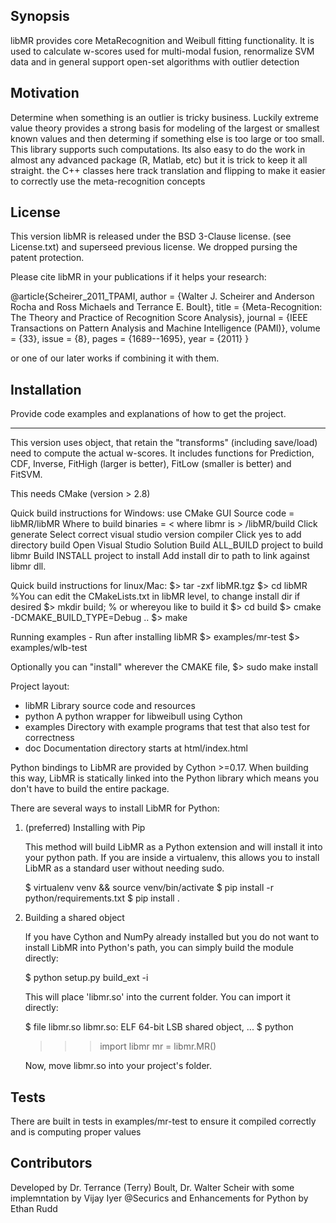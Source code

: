 ## Synopsis


libMR provides core MetaRecognition and  Weibull fitting functionality.
It is used to calculate w-scores used for multi-modal fusion, renormalize SVM data and in general support open-set algorithms with outlier detection


## Motivation

Determine when something is an outlier is tricky business.  Luckily extreme value theory provides a strong basis for modeling of the largest or smallest known values and then determing if something else is too large or too small. This library supports such computations.  Its also easy to do the work in almost any advanced package (R, Matlab, etc) but it is trick to keep it all straight. the C++ classes here track translation and flipping to make it easier to correctly use the meta-recognition concepts


## License

This version libMR is released under the BSD 3-Clause license. (see License.txt) and superseed previous license.  We dropped pursing the patent protection. 

Please cite libMR in your publications if it helps your research:


@article{Scheirer_2011_TPAMI,
author = {Walter J. Scheirer and Anderson Rocha and Ross Michaels and Terrance E. Boult},
title = {Meta-Recognition: The Theory and Practice of Recognition Score Analysis},
journal = {IEEE Transactions on Pattern Analysis and Machine Intelligence (PAMI)},
volume = {33},
issue = {8},
pages = {1689--1695},
year = {2011}
}    

or one of our later works if combining it with them.  




## Installation

Provide code examples and explanations of how to get the project.



************************************************************************************************************************

This version uses object, that retain the "transforms" (including save/load) need to compute the actual w-scores.
It includes functions  for Prediction, CDF,  Inverse, FitHigh (larger is better), FitLow (smaller is better) and FitSVM.

This needs CMake (version > 2.8)

Quick build instructions for Windows:
use CMake GUI
Source code = <where libmr is> libMR/libMR
Where to build binaries = < where libmr is > /libMR/build
Click generate
Select correct visual studio version compiler
Click yes to add directory build
Open Visual Studio Solution
Build ALL_BUILD project to build libmr
Build INSTALL project to install
Add install dir to path to link against libmr dll.

Quick build instructions for linux/Mac:
$> tar -zxf libMR.tgz
$> cd libMR
%You can edit the CMakeLists.txt in libMR level, to change install dir if desired
$> mkdir build;  % or whereyou like to build it
$> cd build
$> cmake -DCMAKE_BUILD_TYPE=Debug ..
$> make

Running examples - Run after installing libMR
$>  examples/mr-test
$>  examples/wlb-test


Optionally  you can "install" wherever the CMAKE file,
$> sudo make install


Project layout:
 * libMR      Library source code and resources
 * python     A python wrapper for libweibull using Cython
 * examples   Directory with example programs that test that also test for correctness
 * doc        Documentation directory  starts at html/index.html


Python bindings to LibMR are provided by Cython >=0.17. When building
this way, LibMR is statically linked into the Python library which
means you don't have to build the entire package.

There are several ways to install LibMR for Python:

1. (preferred) Installing with Pip

   This method will build LibMR as a Python extension and will install
   it into your python path. If you are inside a virtualenv, this
   allows you to install LibMR as a standard user without needing
   sudo.

      $ virtualenv venv && source venv/bin/activate
      $ pip install -r python/requirements.txt
      $ pip install .

2. Building a shared object

   If you have Cython and NumPy already installed but you do not want
   to install LibMR into Python's path, you can simply build the
   module directly:

      $ python setup.py build_ext -i

   This will place 'libmr.so' into the current folder. You can import
   it directly:

      $ file libmr.so
      libmr.so: ELF 64-bit LSB  shared object, ...
      $ python
      >>> import libmr
      >>> mr = libmr.MR()

   Now, move libmr.so into your project's folder.


## Tests


There are built in tests  in examples/mr-test to ensure it compiled correctly and is computing proper values

## Contributors

Developed by Dr. Terrance (Terry) Boult,  Dr. Walter Scheir   with some implemntation by Vijay Iyer @Securics and Enhancements for Python by Ethan Rudd


